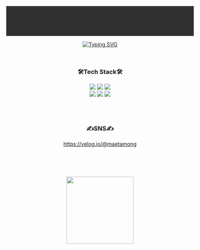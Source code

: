 <div align="center">

 <div style='width: 100%; background-color:#303030;padding: 40px 0;'></div>
  
 [![Typing SVG](https://readme-typing-svg.demolab.com?font=Roboto&weight=700&size=32&pause=1000&color=FF2D4C&background=FFFFFF00&center=true&vCenter=true&width=435&lines=Hi+there!+I+am+SeoLynn+Jeong)](https://git.io/typing-svg)
 
<br>

### 🛠Tech Stack🛠

<div style='flex'>
<img src="https://img.shields.io/badge/HTML-E34F26?style=for-the-badge&logo=HTML5&logoColor=black"> 
 <img src="https://img.shields.io/badge/css-1572B6?style=for-the-badge&logo=css3&logoColor=black"> 
 <img src="https://img.shields.io/badge/scss-CC6699?style=for-the-badge&logo=sass&logoColor=black"> 
</div>
<div style='flex'>
 <img src="https://img.shields.io/badge/JavaScript-F7DF1E?style=for-the-badge&logo=javascript&logoColor=black"> 
 <img src="https://img.shields.io/badge/jQuery-0769AD?style=for-the-badge&logo=jQuery&logoColor=black"> 
 <img src="https://img.shields.io/badge/react-61DAFB?style=for-the-badge&logo=react&logoColor=black">
</div>


<br><br>

### ✍SNS✍

<a href="https://velog.io/@maetamong" target="_blank">https://velog.io/@maetamong</a>   


<br><br><br>

 <a href="https://github.com/seolynnE"><img align="center" style="height:180px" src="https://github-readme-stats.vercel.app/api/top-langs/?username=seolynnE&layout=compact&hide_border=true&bg_color=30,EF6DA0,EE8E6B&title_color=fff&text_color=fff" /></a>
 
 
 
</div>
